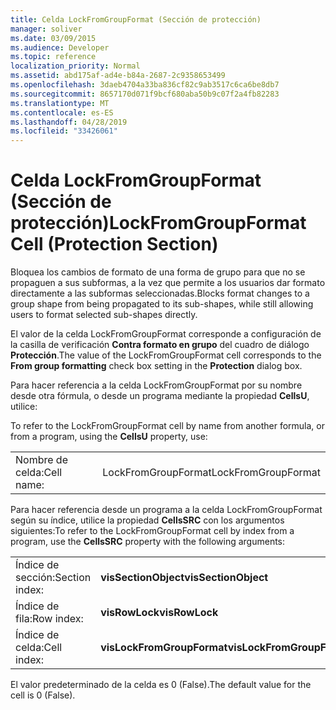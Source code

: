 ```yaml
---
title: Celda LockFromGroupFormat (Sección de protección)
manager: soliver
ms.date: 03/09/2015
ms.audience: Developer
ms.topic: reference
localization_priority: Normal
ms.assetid: abd175af-ad4e-b84a-2687-2c9358653499
ms.openlocfilehash: 3daeb4704a33ba836cf82c9ab3517c6ca6be8db7
ms.sourcegitcommit: 8657170d071f9bcf680aba50b9c07f2a4fb82283
ms.translationtype: MT
ms.contentlocale: es-ES
ms.lasthandoff: 04/28/2019
ms.locfileid: "33426061"
---
```

# <a name="lockfromgroupformat-cell-protection-section"></a><span data-ttu-id="4ba30-102">Celda LockFromGroupFormat (Sección de protección)</span><span class="sxs-lookup"><span data-stu-id="4ba30-102">LockFromGroupFormat Cell (Protection Section)</span></span>

<span data-ttu-id="4ba30-103">Bloquea los cambios de formato de una forma de grupo para que no se propaguen a sus subformas, a la vez que permite a los usuarios dar formato directamente a las subformas seleccionadas.</span><span class="sxs-lookup"><span data-stu-id="4ba30-103">Blocks format changes to a group shape from being propagated to its sub-shapes, while still allowing users to format selected sub-shapes directly.</span></span> 
  
<span data-ttu-id="4ba30-104">El valor de la celda LockFromGroupFormat corresponde a configuración de la casilla de verificación **Contra formato en grupo** del cuadro de diálogo **Protección**.</span><span class="sxs-lookup"><span data-stu-id="4ba30-104">The value of the LockFromGroupFormat cell corresponds to the **From group formatting** check box setting in the **Protection** dialog box.</span></span> 
  
<span data-ttu-id="4ba30-105">Para hacer referencia a la celda LockFromGroupFormat por su nombre desde otra fórmula, o desde un programa mediante la propiedad **CellsU**, utilice:

</span><span class="sxs-lookup"><span data-stu-id="4ba30-105">To refer to the LockFromGroupFormat cell by name from another formula, or from a program, using the **CellsU** property, use:</span></span> 
  
|||
|:-----|:-----|
|<span data-ttu-id="4ba30-106">Nombre de celda:</span><span class="sxs-lookup"><span data-stu-id="4ba30-106">Cell name:</span></span>  <br/> |<span data-ttu-id="4ba30-107">LockFromGroupFormat</span><span class="sxs-lookup"><span data-stu-id="4ba30-107">LockFromGroupFormat</span></span>  <br/> |
   
<span data-ttu-id="4ba30-108">Para hacer referencia desde un programa a la celda LockFromGroupFormat según su índice, utilice la propiedad **CellsSRC** con los argumentos siguientes:</span><span class="sxs-lookup"><span data-stu-id="4ba30-108">To refer to the LockFromGroupFormat cell by index from a program, use the **CellsSRC** property with the following arguments:</span></span> 
  
|||
|:-----|:-----|
|<span data-ttu-id="4ba30-109">Índice de sección:</span><span class="sxs-lookup"><span data-stu-id="4ba30-109">Section index:</span></span>  <br/> |<span data-ttu-id="4ba30-110">**visSectionObject**</span><span class="sxs-lookup"><span data-stu-id="4ba30-110">**visSectionObject**</span></span> <br/> |
|<span data-ttu-id="4ba30-111">Índice de fila:</span><span class="sxs-lookup"><span data-stu-id="4ba30-111">Row index:</span></span>  <br/> |<span data-ttu-id="4ba30-112">**visRowLock**</span><span class="sxs-lookup"><span data-stu-id="4ba30-112">**visRowLock**</span></span> <br/> |
|<span data-ttu-id="4ba30-113">Índice de celda:</span><span class="sxs-lookup"><span data-stu-id="4ba30-113">Cell index:</span></span>  <br/> |<span data-ttu-id="4ba30-114">**visLockFromGroupFormat**</span><span class="sxs-lookup"><span data-stu-id="4ba30-114">**visLockFromGroupFormat**</span></span> <br/> |
   
<span data-ttu-id="4ba30-115">El valor predeterminado de la celda es 0 (False).</span><span class="sxs-lookup"><span data-stu-id="4ba30-115">The default value for the cell is 0 (False).</span></span>
  

